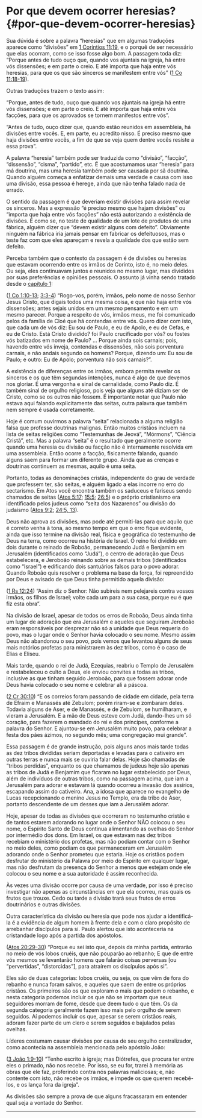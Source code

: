 # Por que devem ocorrer heresias? {#por-que-devem-ocorrer-heresias}

Sua dúvida é sobre a palavra “heresias” que em algumas traduções aparece como “divisões” em [1 Coríntios 11:19](http://bibliaonline.com.br/acf/1co/11/19), e o porquê de ser necessário que elas ocorram, como se isso fosse algo bom. A passagem toda diz: “Porque antes de tudo ouço que, quando vos ajuntais na igreja, há entre vós dissensões; e em parte o creio. E até importa que haja entre vós heresias, para que os que são sinceros se manifestem entre vós” ([1 Co 11:18-19](http://bibliaonline.com.br/acf/1co/11/18-19)).

Outras traduções trazem o texto assim:

“Porque, antes de tudo, ouço que quando vos ajuntais na igreja há entre vós dissensões; e em parte o creio. E até importa que haja entre vós facções, para que os aprovados se tornem manifestos entre vós”.

“Antes de tudo, ouço dizer que, quando estão reunidos em assembleia, há divisões entre vocês. E, em parte, eu acredito nisso. É preciso mesmo que haja divisões entre vocês, a fim de que se veja quem dentre vocês resiste a essa prova”.

A palavra “heresia” também pode ser traduzida como “divisão”, “facção”, “dissensão”, “cisma”, “partido”, etc. É que acostumamos usar “heresia” para má doutrina, mas uma heresia também pode ser causada por sã doutrina. Quando alguém começa a enfatizar demais uma verdade e causa com isso uma divisão, essa pessoa é herege, ainda que não tenha falado nada de errado.

O sentido da passagem é que deveriam existir divisões para assim revelar os sinceros. Mas a expressão “é preciso mesmo que hajam divisões” ou “importa que haja entre vós facções” não está autorizando a existência de divisões. É como se, no teste de qualidade de um lote de produtos de uma fábrica, alguém dizer que “devem existir alguns com defeito”. Obviamente ninguém na fábrica iria jamais pensar em fabricar os defeituosos, mas o teste faz com que eles apareçam e revela a qualidade dos que estão sem defeito.

Perceba também que o contexto da passagem é de divisões ou heresias que estavam ocorrendo entre os irmãos de Corinto, isto é, no meio deles. Ou seja, eles continuavam juntos e reunidos no mesmo lugar, mas divididos por suas preferências e opiniões pessoais. O assunto já vinha sendo tratado desde o [capítulo 1](http://bibliaonline.com.br/acf/1co/1):

([1 Co 1:10-13](http://bibliaonline.com.br/acf/1co/1/10-13); [3:3-4](http://bibliaonline.com.br/acf/1co/3/3-4)) “Rogo-vos, porém, irmãos, pelo nome de nosso Senhor Jesus Cristo, que digais todos uma mesma coisa, e que não haja entre vós dissensões; antes sejais unidos em um mesmo pensamento e em um mesmo parecer. Porque a respeito de vós, irmãos meus, me foi comunicado pelos da família de Cloé que há contendas entre vós. Quero dizer com isto, que cada um de vós diz: Eu sou de Paulo, e eu de Apolo, e eu de Cefas, e eu de Cristo. Está Cristo dividido? foi Paulo crucificado por vós? ou fostes vós batizados em nome de Paulo? ... Porque ainda sois carnais; pois, havendo entre vós inveja, contendas e dissensões, não sois porventura carnais, e não andais segundo os homens? Porque, dizendo um: Eu sou de Paulo; e outro: Eu de Apolo; porventura não sois carnais?”.

A existência de diferenças entre os irmãos, embora permita revelar os sinceros e os que têm segundas intenções, nunca é algo de que devemos nos gloriar. É uma vergonha e sinal de carnalidade, como Paulo diz. É também sinal de orgulho religioso, pois veja que alguns até diziam ser de Cristo, como se os outros não fossem. É importante notar que Paulo não estava aqui falando explicitamente das seitas, outra palavra que também nem sempre é usada corretamente.

Hoje é comum ouvirmos a palavra “seita” relacionada a alguma religião falsa que professe doutrinas malignas. Então muitos cristãos incluem na lista de seitas religiões como “Testemunhas de Jeová”, “Mórmons”, “Ciência Cristã”, etc. Mas a palavra “seita” é o resultado que geralmente ocorre quando uma heresia ou divisão ou facção não é internamente resolvida em uma assembleia. Então ocorre a facção, fisicamente falando, quando alguns saem para formar um diferente grupo. Ainda que as crenças e doutrinas continuem as mesmas, aquilo é uma seita.

Portanto, todas as denominações cristãs, independente do grau de verdade que professem ter, são seitas, e alguém ligado a elas incorre no erro do sectarismo. Em Atos você encontra também os saduceus e fariseus sendo chamados de seitas ([Atos 5:17](http://bibliaonline.com.br/acf/atos/5/17); [15:5](http://bibliaonline.com.br/acf/atos/15/5); [26:5](http://bibliaonline.com.br/acf/atos/26/5)) e o próprio cristianismo era identificado pelos judeus como “seita dos Nazarenos” ou divisão do judaísmo ([Atos 9:2](http://bibliaonline.com.br/acf/atos/9/2); [24:5, 13](http://bibliaonline.com.br/acf/atos/24/5,13)).

Deus não aprova as divisões, mas pode até permiti-las para que aquilo que é correto venha à tona, ao mesmo tempo em que o erro fique evidente, ainda que isso termine na divisão real, física e geográfica do testemunho de Deus na terra, como ocorreu na história de Israel. O reino foi dividido em dois durante o reinado de Roboão, permanecendo Judá e Benjamim em Jerusalém (identificados como “Judá”), o centro de adoração que Deus estabelecera, e Jeroboão reinando sobre as demais tribos (identificados como “Israel”) e edificando dois santuários falsos para o povo adorar. Quando Roboão quis resolver o problema na base da força, foi repreendido por Deus e avisado de que Deus tinha permitido aquela divisão:

([1 Rs 12:24](http://bibliaonline.com.br/acf/1rs/12/24)) “Assim diz o Senhor: Não subireis nem pelejareis contra vossos irmãos, os filhos de Israel; volte cada um para a sua casa, porque eu é que fiz esta obra”.

Na divisão de Israel, apesar de todos os erros de Roboão, Deus ainda tinha um lugar de adoração que era Jerusalém e aqueles que seguiram Jeroboão eram responsáveis por desprezar não só a unidade que Deus requeria do povo, mas o lugar onde o Senhor havia colocado o seu nome. Mesmo assim Deus não abandonou o seu povo, pois vemos que levantou alguns de seus mais notórios profetas para ministrarem às dez tribos, como é o caso de Elias e Eliseu.

Mais tarde, quando o rei de Judá, Ezequias, reabriu o Templo de Jerusalém e restabeleceu o culto a Deus, ele enviou convites a todas as tribos, inclusive as que tinham seguido Jeroboão, para que fossem adorar onde Deus havia colocado o seu nome e celebrar ali a páscoa.

([2 Cr 30:10](http://bibliaonline.com.br/acf/2cr/30/10)) “E os correios foram passando de cidade em cidade, pela terra de Efraim e Manassés até Zebulom; porém riram-se e zombaram deles. Todavia alguns de Aser, e de Manassés, e de Zebulom, se humilharam, e vieram a Jerusalém. E a mão de Deus esteve com Judá, dando-lhes um só coração, para fazerem o mandado do rei e dos príncipes, conforme a palavra do Senhor. E ajuntou-se em Jerusalém muito povo, para celebrar a festa dos pães ázimos, no segundo mês; uma congregação mui grande”.

Essa passagem é de grande instrução, pois alguns anos mais tarde todas as dez tribos divididas seriam deportadas e levadas para o cativeiro em outras terras e nunca mais se ouviria falar delas. Hoje são chamadas de “tribos perdidas”, enquanto os que chamamos de judeus hoje são apenas as tribos de Judá e Benjamim que ficaram no lugar estabelecido por Deus, além de indivíduos de outras tribos, como na passagem acima, que iam a Jerusalém para adorar e estavam lá quando ocorreu a invasão dos assírios, escapando assim do cativeiro. Ana, a idosa que aparece no evangelho de Lucas recepcionando o menino Jesus no Templo, era da tribo de Aser, portanto descendente de um desses que iam a Jerusalém adorar.

Hoje, apesar de todas as divisões que ocorreram no testemunho cristão e de tantos estarem adorando no lugar onde o Senhor NÃO colocou o seu nome, o Espírito Santo de Deus continua alimentando as ovelhas do Senhor por intermédio dos dons. Em Israel, os que estavam nas dez tribos recebiam o ministério dos profetas, mas não podiam contar com o Senhor no meio deles, como podiam os que permaneceram em Jerusalém adorando onde o Senhor prometeu que estaria. Hoje os cristãos podem desfrutar do ministério da Palavra por meio do Espírito em qualquer lugar, mas não desfrutam da presença do Senhor a menos que estejam onde ele colocou o seu nome e a sua autoridade é assim reconhecida.

Às vezes uma divisão ocorre por causa de uma verdade, por isso é preciso investigar não apenas as circunstâncias em que ela ocorreu, mas quais os frutos que trouxe. Cedo ou tarde a divisão trará seus frutos de erros doutrinários e outras divisões.

Outra característica da divisão ou heresia que pode nos ajudar a identificá-la é a evidência de algum homem à frente dela e com o claro propósito de arrebanhar discípulos para si. Paulo alertou que isto aconteceria na cristandade logo após a partida dos apóstolos.

([Atos 20:29-30](http://bibliaonline.com.br/acf/atos/20/29-30)) “Porque eu sei isto que, depois da minha partida, entrarão no meio de vós lobos cruéis, que não pouparão ao rebanho; E que de entre vós mesmos se levantarão homens que falarão coisas perversas [ou “pervertidas”, “distorcidas”], para atraírem os discípulos após si”.

Eles são de duas categorias: lobos cruéis, ou seja, os que vêm de fora do rebanho e nunca foram salvos, e aqueles que saem de entre os próprios cristãos. Os primeiros são os que exploram o mais que podem o rebanho, e nesta categoria podemos incluir os que não se importam que seus seguidores morram de fome, desde que deem tudo o que têm. Os da segunda categoria geralmente fazem isso mais pelo orgulho de serem seguidos. Aí podemos incluir os que, apesar se serem cristãos reais, adoram fazer parte de um clero e serem seguidos e bajulados pelas ovelhas.

Líderes costumam causar divisões por causa de seu orgulho centralizador, como acontecia na assembleia mencionada pelo apóstolo João:

([3 João 1:9-10](http://bibliaonline.com.br/acf/3jo/1/9-10)) “Tenho escrito à igreja; mas Diótrefes, que procura ter entre eles o primado, não nos recebe. Por isso, se eu for, trarei à memória as obras que ele faz, proferindo contra nós palavras maliciosas; e, não contente com isto, não recebe os irmãos, e impede os que querem recebê-los, e os lança fora da igreja”.

As divisões são sempre a prova de que alguns fracassaram em entender qual seja a vontade do Senhor.

*****